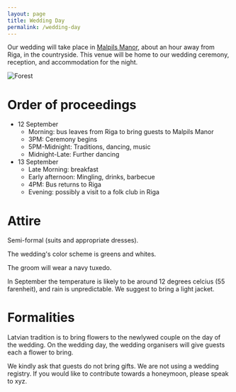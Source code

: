 ```yaml
---
layout: page
title: Wedding Day
permalink: /wedding-day
---
```


Our wedding will take place in
[Malpils Manor](http://malpilsmuiza.lv/en/wedding-celebration/), about an hour
away from Riga, in the countryside.  This venue will be home to our wedding
ceremony, reception, and accommodation for the night.

![Forest](../images/lovestory-1.JPG)

# Order of proceedings

* 12 September
    - Morning: bus leaves from Riga to bring guests to Malpils Manor
    - 3PM: Ceremony begins
    - 5PM-Midnight: Traditions, dancing, music
    - Midnight-Late: Further dancing
* 13 September
    - Late Morning: breakfast
    - Early afternoon: Mingling, drinks, barbecue
    - 4PM: Bus returns to Riga
    - Evening: possibly a visit to a folk club in Riga

# Attire

Semi-formal (suits and appropriate dresses).

The wedding's color scheme is greens and whites.

The groom will wear a navy tuxedo.

In September the temperature is likely to be around 12 degrees celcius (55
farenheit), and rain is unpredictable.  We suggest to bring a light jacket.

# Formalities

Latvian tradition is to bring flowers to the newlywed couple on the day of the
wedding.  On the wedding day, the wedding organisers will give guests each a
flower to bring.

We kindly ask that guests do not bring gifts.  We are not using a wedding
registry.  If you would like to contribute towards a honeymoon, please speak to
xyz.
